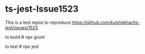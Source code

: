 # ts-jest-Issue1523
This is a test repos to reproduce
https://github.com/kulshekhar/ts-jest/issues/1523

to build # npx grunt

to test # npx jest
